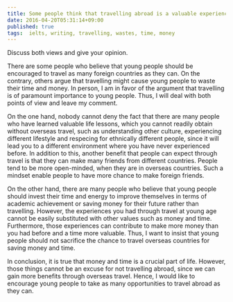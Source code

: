 ```yaml
---
title: Some people think that travelling abroad is a valuable experience for young people to have. Others think travelling wastes too much time and money.
date: 2016-04-20T05:31:14+09:00
published: true
tags:  ielts, writing, travelling, wastes, time, money
---
```




Discuss both views and give your opinion.


There are some people who believe that young people should be encouraged to travel as many foreign countries as they can. On the contrary, others argue that travelling might cause young people to waste their time and money. In person, I am in favor of the argument that travelling is of paramount importance to young people. Thus, I will deal with both points of view and leave my comment.


On the one hand, nobody cannot deny the fact that there are many people who have learned valuable life lessons, which you cannot readily obtain without overseas travel, such as understanding other culture, experiencing different lifestyle and respecing for ethnically different people, since it will lead you to a different environment where you have never experienced before. In addition to this, another benefit that people can expect through travel is that they can make many friends from different countries. People tend to be more open-minded, when they are in overseas countries. Such a mindset enable people to have more chance to make foreign friends.


On the other hand, there are many people who believe that young people should invest their time and energy to improve themselves in terms of academic achievement or saving money for their future rather than travelling. However, the experiences you had through travel at young age cannot be easily substituted with other values such as money and time. Furthermore, those experiences can contribute to make more money than you had before and a time more valuable. Thus, I want to insist that young people should not sacrifice the chance to travel overseas countries for saving money and time.


In conclusion, it is true that money and time is a crucial part of life. However, those things cannot be an excuse for not travelling abroad, since we can gain more benefits through overseas travel. Hence, I would like to encourage young people to take as many opportunities to travel abroad as they can.
